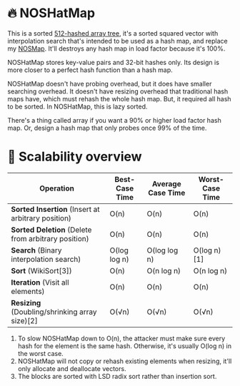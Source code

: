 # 🔥 NOSHatMap
This is a sorted [512-hashed array tree](https://en.wikipedia.org/wiki/Hashed_array_tree), it's a sorted squared vector with interpolation search that's intended to be used as a hash map, and replace my [NOSMap](https://github.com/baiango/NOSMap). It'll destroys any hash map in load factor because it's 100%.

NOSHatMap stores key-value pairs and 32-bit hashes only. Its design is more closer to a perfect hash function than a hash map.

NOSHatMap doesn't have probing overhead, but it does have smaller searching overhead. It doesn't have resizing overhead that traditional hash maps have, which must rehash the whole hash map. But, it required all hash to be sorted. In NOSHatMap, this is lazy sorted.

There's a thing called array if you want a 90% or higher load factor hash map. Or, design a hash map that only probes once 99% of the time.

# 🤭 Scalability overview
| Operation | Best-Case Time | Average Case Time | Worst-Case Time |
|---|---|---|---|
| **Sorted Insertion** (Insert at arbitrary position) | O(n) | O(n) | O(n) |
| **Sorted Deletion** (Delete from arbitrary position) | O(n) | O(n) | O(n) |
| **Search** (Binary interpolation search) | O(log log n) | O(log log n) | O(log n)[1] |
| **Sort** (WikiSort[3]) | O(n) | O(n log n) | O(n log n) |
| **Iteration** (Visit all elements) | O(n) | O(n) | O(n) |
| **Resizing** (Doubling/shrinking array size)[2] | O(√n) | O(√n) | O(√n) |

1.	To slow NOSHatMap down to O(n), the attacker must make sure every hash for the element is the same hash. Otherwise, it's usually O(log n) in the worst case.
2.	NOSHatMap will not copy or rehash existing elements when resizing, it'll only allocate and deallocate vectors.
3.	The blocks are sorted with LSD radix sort rather than insertion sort.
